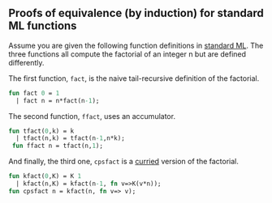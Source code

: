 ## Proofs of equivalence (by induction) for standard ML functions

Assume you are given the following function definitions
in [standard ML](https://en.wikipedia.org/wiki/Standard_ML).
The three functions all compute the factorial of an integer
n but are defined differently. 

The first function, `fact`,
is the naive tail-recursive definition of the factorial.
```sml
fun fact 0 = 1
  | fact n = n*fact(n-1);
```


The second function, `ffact`, uses an accumulator. 
```sml
fun tfact(0,k) = k
  | tfact(n,k) = tfact(n-1,n*k);
 fun ffact n = tfact(n,1);
```

And
finally, the third one, `cpsfact` is a [curried](https://en.wikipedia.org/wiki/Currying)
version of the factorial.
```sml
fun kfact(0,K) = K 1
  | kfact(n,K) = kfact(n-1, fn v=>K(v*n));
fun cpsfact n = kfact(n, fn v=> v);
```
